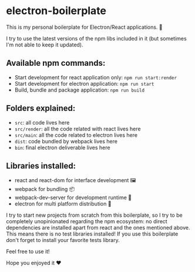 # electron-boilerplate

This is my personal boilerplate for Electron/React applications. 🚀

I try to use the latest versions of the npm libs included in it (but sometimes I'm not able to keep it updated).

## Available npm commands:
- Start development for react application only: `npm run start:render`
- Start development for electron application: `npm run start`
- Build, bundle and package application: `npm run build`

## Folders explained:
- `src`: all code lives here
- `src/render`: all the code related with react lives here
- `src/main`: all the code related to electron lives here
- `dist`: code bundled by webpack lives here
- `bin`: final electron deliverable lives here

## Libraries installed:
- react and react-dom for interface development 🖼
- webpack for bundling 📦
- webpack-dev-server for development runtime 🔩
- electron for multi platform distribution 🚀

I try to start new projects from scratch from this boilerplate, so I try to be completely unopinionated regarding the npm ecosystem: no direct dependencies are installed apart from react and the ones mentioned above. This means there is no test libraries installed! If you use this boilerplate don't forget to install your favorite tests library.

Feel free to use it!

Hope you enjoyed it ❤️
